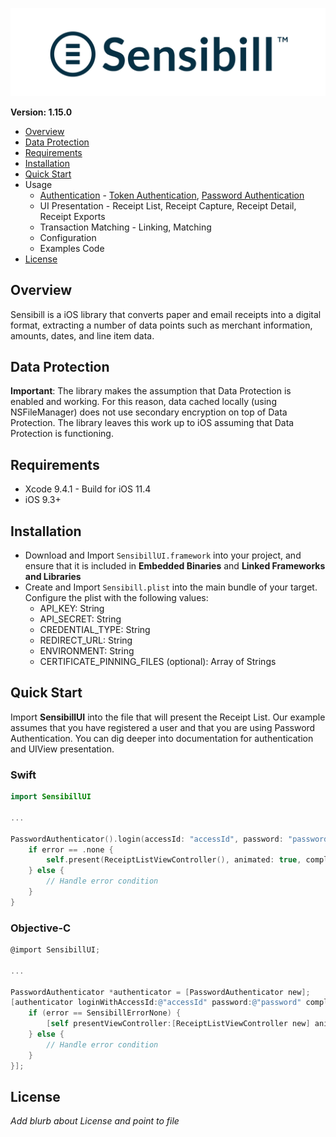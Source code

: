 ![Sensibill](Sensibill-Logo.png)

**Version: 1.15.0**

* [Overview](#overview)
* [Data Protection](#data-protection)
* [Requirements](#requirements)
* [Installation](#installation)
* [Quick Start](#quick-start)
* Usage
	* [Authentication](Documentation/Authentication.md) - [Token Authentication](Documentation/Authentication.md#token-authentication), [Password Authentication](Documentation/Authentication.md#password-authentication)
	* UI Presentation - Receipt List, Receipt Capture, Receipt Detail, Receipt Exports
	* Transaction Matching - Linking, Matching
	* Configuration
	* Examples Code
* [License](#license)

## Overview
Sensibill is a iOS library that converts paper and email receipts into a digital format, extracting a number of data points such as merchant information, amounts, dates, and line item data.

## Data Protection
**Important**: The library makes the assumption that Data Protection is enabled and working. For this reason, data cached locally (using NSFileManager) does not use secondary encryption on top of Data Protection. The library leaves this work up to iOS assuming that Data Protection is functioning.

## Requirements
* Xcode 9.4.1 - Build for iOS 11.4
* iOS 9.3+

## Installation
* Download and Import `SensibillUI.framework` into your project, and ensure that it is included in **Embedded Binaries** and **Linked Frameworks and Libraries**
* Create and Import `Sensibill.plist` into the main bundle of your target. Configure the plist with the following values:
	* API_KEY: String
	* API_SECRET: String
	* CREDENTIAL_TYPE: String
	* REDIRECT_URL: String
	* ENVIRONMENT: String
	* CERTIFICATE_PINNING_FILES (optional): Array of Strings

## Quick Start
Import **SensibillUI** into the file that will present the Receipt List. Our example assumes that you have registered a user and that you are using Password Authentication. You can dig deeper into documentation for authentication and UIView presentation.

### Swift
```swift
import SensibillUI

...

PasswordAuthenticator().login(accessId: "accessId", password: "password") { error in
    if error == .none {
        self.present(ReceiptListViewController(), animated: true, completion: nil)
    } else {
        // Handle error condition
    }
}
```

### Objective-C

```objective-c
@import SensibillUI;

...

PasswordAuthenticator *authenticator = [PasswordAuthenticator new];
[authenticator loginWithAccessId:@"accessId" password:@"password" completion:^(enum SensibillError error) {
    if (error == SensibillErrorNone) {
        [self presentViewController:[ReceiptListViewController new] animated:YES completion:nil];
    } else {
        // Handle error condition
    }
}];
```

## License
*Add blurb about License and point to file*
